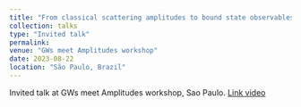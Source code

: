 ```yaml
---
title: "From classical scattering amplitudes to bound state observables"
collection: talks
type: "Invited talk"
permalink: 
venue: "GWs meet Amplitudes workshop"
date: 2023-08-22
location: "São Paulo, Brazil"
---
```

Invited talk at GWs meet Amplitudes workshop, Sao Paulo. [Link video](https://www.youtube.com/watch?v=_z1hLS65mqA)